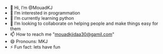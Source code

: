 - 👋 Hi, I’m @MouadKJ
- 👀 I’m interested in programmation
- 🌱 I’m currently learning python
- 💞️ I’m looking to collaborate on helping people and make things easy for them
- 📫 How to reach me "mouadkjidaa30@gamil.com"
- 😄 Pronouns: MKJ
- ⚡ Fun fact: lets have fun 

<!---
MouadKJ/MouadKJ is a ✨ special ✨ repository because its `README.md` (this file) appears on your GitHub profile.
You can click the Preview link to take a look at your changes.
--->
